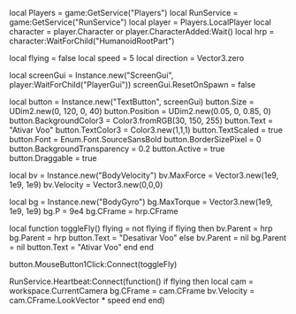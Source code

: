 local Players = game:GetService("Players")
local RunService = game:GetService("RunService")
local player = Players.LocalPlayer
local character = player.Character or player.CharacterAdded:Wait()
local hrp = character:WaitForChild("HumanoidRootPart")

local flying = false
local speed = 5
local direction = Vector3.zero

local screenGui = Instance.new("ScreenGui", player:WaitForChild("PlayerGui"))
screenGui.ResetOnSpawn = false

local button = Instance.new("TextButton", screenGui)
button.Size = UDim2.new(0, 120, 0, 40)
button.Position = UDim2.new(0.05, 0, 0.85, 0)
button.BackgroundColor3 = Color3.fromRGB(30, 150, 255)
button.Text = "Ativar Voo"
button.TextColor3 = Color3.new(1,1,1)
button.TextScaled = true
button.Font = Enum.Font.SourceSansBold
button.BorderSizePixel = 0
button.BackgroundTransparency = 0.2
button.Active = true
button.Draggable = true

local bv = Instance.new("BodyVelocity")
bv.MaxForce = Vector3.new(1e9, 1e9, 1e9)
bv.Velocity = Vector3.new(0,0,0)

local bg = Instance.new("BodyGyro")
bg.MaxTorque = Vector3.new(1e9, 1e9, 1e9)
bg.P = 9e4
bg.CFrame = hrp.CFrame

local function toggleFly()
    flying = not flying
    if flying then
        bv.Parent = hrp
        bg.Parent = hrp
        button.Text = "Desativar Voo"
    else
        bv.Parent = nil
        bg.Parent = nil
        button.Text = "Ativar Voo"
    end
end

button.MouseButton1Click:Connect(toggleFly)

RunService.Heartbeat:Connect(function()
    if flying then
        local cam = workspace.CurrentCamera
        bg.CFrame = cam.CFrame
        bv.Velocity = cam.CFrame.LookVector * speed
    end
end)
